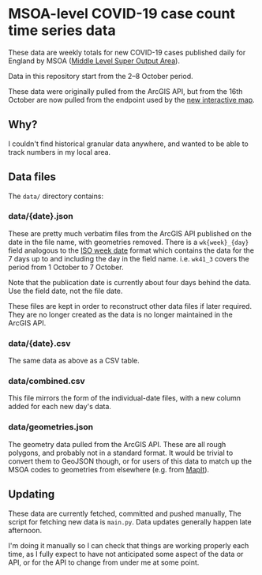 # MSOA-level COVID-19 case count time series data

These data are weekly totals for new COVID-19 cases published daily for England by MSOA ([Middle Level Super Output
Area](https://en.wikipedia.org/wiki/ONS_coding_system#Neighbourhood_Statistics_Geography)).

Data in this repository start from the 2–8 October period.

These data were originally pulled from the ArcGIS API, but from the 16th October are now pulled from
the endpoint used by the [new interactive
map](https://coronavirus-staging.data.gov.uk/details/interactive-map).

## Why?

I couldn't find historical granular data anywhere, and wanted to be able to track numbers in my local area.


## Data files

The `data/` directory contains:

### data/{date}.json

These are pretty much verbatim files from the ArcGIS API published on the date in the file name, with
geometries removed. There is a `wk{week}_{day}` field analogous to the [ISO week
date](https://en.wikipedia.org/wiki/ISO_week_date) format which contains the data for the 7 days up to and
including the day in the field name. i.e. `wk41_3` covers the period from 1 October to 7 October.

Note that the publication date is currently about four days behind the data. Use the field date, not the file date.

These files are kept in order to reconstruct other data files if later required. They are no longer created as the
data is no longer maintained in the ArcGIS API.

### data/{date}.csv

The same data as above as a CSV table.

### data/combined.csv

This file mirrors the form of the individual-date files, with a new column added for each new day's data.

### data/geometries.json

The geometry data pulled from the ArcGIS API. These are all rough polygons, and probably not in a standard format.
It would be trivial to convert them to GeoJSON though, or for users of this data to match up the MSOA codes to
geometries from elsewhere (e.g. from [MapIt](https://mapit.mysociety.org/areas/OMF.html)).


## Updating

These data are currently fetched, committed and pushed manually, The script for
fetching new data is `main.py`.  Data updates generally happen late afternoon.

I'm doing it manually so I can check that things are working properly each
time, as I fully expect to have not anticipated some aspect of the data or API,
or for the API to change from under me at some point.
